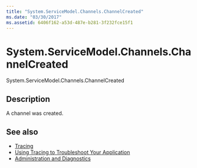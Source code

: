 ```yaml
---
title: "System.ServiceModel.Channels.ChannelCreated"
ms.date: "03/30/2017"
ms.assetid: 6406f162-a53d-487e-b281-3f232fce15f1
---
```

# System.ServiceModel.Channels.ChannelCreated
System.ServiceModel.Channels.ChannelCreated  
  
## Description  
 A channel was created.  
  
## See also
- [Tracing](../../../../../docs/framework/wcf/diagnostics/tracing/index.md)
- [Using Tracing to Troubleshoot Your Application](../../../../../docs/framework/wcf/diagnostics/tracing/using-tracing-to-troubleshoot-your-application.md)
- [Administration and Diagnostics](../../../../../docs/framework/wcf/diagnostics/index.md)
